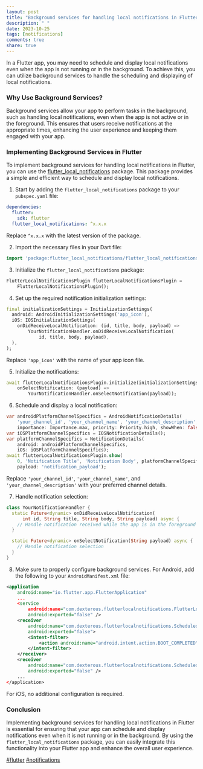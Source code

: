 ```yaml
---
layout: post
title: "Background services for handling local notifications in Flutter"
description: " "
date: 2023-10-25
tags: [notifications]
comments: true
share: true
---
```


In a Flutter app, you may need to schedule and display local notifications even when the app is not running or in the background. To achieve this, you can utilize background services to handle the scheduling and displaying of local notifications.

### Why Use Background Services?

Background services allow your app to perform tasks in the background, such as handling local notifications, even when the app is not active or in the foreground. This ensures that users receive notifications at the appropriate times, enhancing the user experience and keeping them engaged with your app.

### Implementing Background Services in Flutter

To implement background services for handling local notifications in Flutter, you can use the [flutter_local_notifications](https://pub.dev/packages/flutter_local_notifications) package. This package provides a simple and efficient way to schedule and display local notifications.

1. Start by adding the `flutter_local_notifications` package to your `pubspec.yaml` file:

```yaml
dependencies:
  flutter:
    sdk: flutter
  flutter_local_notifications: ^x.x.x
```

Replace `^x.x.x` with the latest version of the package.

2. Import the necessary files in your Dart file:

```dart
import 'package:flutter_local_notifications/flutter_local_notifications.dart';
```

3. Initialize the `flutter_local_notifications` package:

```dart
FlutterLocalNotificationsPlugin flutterLocalNotificationsPlugin =
    FlutterLocalNotificationsPlugin();
```

4. Set up the required notification initialization settings:

```dart
final initializationSettings = InitializationSettings(
  android: AndroidInitializationSettings('app_icon'),
  iOS: IOSInitializationSettings(
    onDidReceiveLocalNotification: (id, title, body, payload) =>
        YourNotificationHandler.onDidReceiveLocalNotification(
            id, title, body, payload),
  ),
);
```

Replace `'app_icon'` with the name of your app icon file.

5. Initialize the notifications:

```dart
await flutterLocalNotificationsPlugin.initialize(initializationSettings,
    onSelectNotification: (payload) =>
        YourNotificationHandler.onSelectNotification(payload));
```

6. Schedule and display a local notification:

```dart
var androidPlatformChannelSpecifics = AndroidNotificationDetails(
    'your_channel_id', 'your_channel_name', 'your_channel_description',
    importance: Importance.max, priority: Priority.high, showWhen: false);
var iOSPlatformChannelSpecifics = IOSNotificationDetails();
var platformChannelSpecifics = NotificationDetails(
    android: androidPlatformChannelSpecifics,
    iOS: iOSPlatformChannelSpecifics);
await flutterLocalNotificationsPlugin.show(
    0, 'Notification Title', 'Notification Body', platformChannelSpecifics,
    payload: 'notification_payload');
```

Replace `'your_channel_id'`, `'your_channel_name'`, and `'your_channel_description'` with your preferred channel details.

7. Handle notification selection:

```dart
class YourNotificationHandler {
  static Future<dynamic> onDidReceiveLocalNotification(
      int id, String title, String body, String payload) async {
    // Handle notification received while the app is in the foreground
  }

  static Future<dynamic> onSelectNotification(String payload) async {
    // Handle notification selection
  }
}
```

8. Make sure to properly configure background services. For Android, add the following to your `AndroidManifest.xml` file:

```xml
<application
    android:name="io.flutter.app.FlutterApplication"
    ...
    <service
        android:name="com.dexterous.flutterlocalnotifications.FlutterLocalNotificationsService"
        android:exported="false" />
    <receiver
        android:name="com.dexterous.flutterlocalnotifications.ScheduledNotificationBootReceiver"
        android:exported="false">
        <intent-filter>
            <action android:name="android.intent.action.BOOT_COMPLETED"></action>
        </intent-filter>
    </receiver>
    <receiver
        android:name="com.dexterous.flutterlocalnotifications.ScheduledNotificationReceiver"
        android:exported="false" />
    ...
</application>
```

For iOS, no additional configuration is required.

### Conclusion

Implementing background services for handling local notifications in Flutter is essential for ensuring that your app can schedule and display notifications even when it is not running or in the background. By using the `flutter_local_notifications` package, you can easily integrate this functionality into your Flutter app and enhance the overall user experience.

[#flutter](https://flutter.dev/) [#notifications](https://flutter.dev/docs/development/ui/notifications)